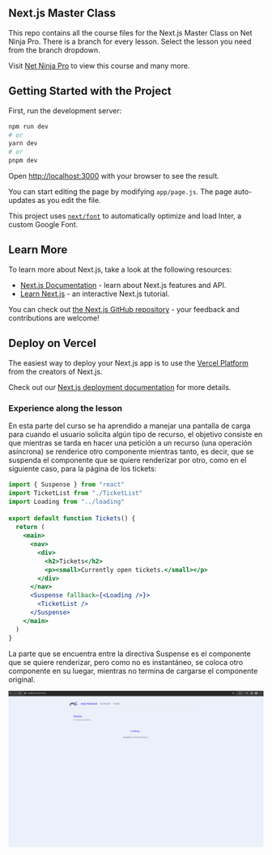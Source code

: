 ## Next.js Master Class
This repo contains all the course files for the Next.js Master Class on Net Ninja Pro. There is a branch for every lesson. Select the lesson you need from the branch dropdown.

Visit [Net Ninja Pro](https://netninja.dev) to view this course and many more.

## Getting Started with the Project

First, run the development server:

```bash
npm run dev
# or
yarn dev
# or
pnpm dev
```

Open [http://localhost:3000](http://localhost:3000) with your browser to see the result.

You can start editing the page by modifying `app/page.js`. The page auto-updates as you edit the file.

This project uses [`next/font`](https://nextjs.org/docs/basic-features/font-optimization) to automatically optimize and load Inter, a custom Google Font.

## Learn More

To learn more about Next.js, take a look at the following resources:

- [Next.js Documentation](https://nextjs.org/docs) - learn about Next.js features and API.
- [Learn Next.js](https://nextjs.org/learn) - an interactive Next.js tutorial.

You can check out [the Next.js GitHub repository](https://github.com/vercel/next.js/) - your feedback and contributions are welcome!

## Deploy on Vercel

The easiest way to deploy your Next.js app is to use the [Vercel Platform](https://vercel.com/new?utm_medium=default-template&filter=next.js&utm_source=create-next-app&utm_campaign=create-next-app-readme) from the creators of Next.js.

Check out our [Next.js deployment documentation](https://nextjs.org/docs/deployment) for more details.

### Experience along the lesson
En esta parte del curso se ha aprendido a manejar una pantalla de carga para cuando el usuario solicita algún tipo de recurso, el objetivo consiste en que mientras se tarda en hacer una petición a un recurso (una operación asíncrona) se renderice otro componente mientras tanto, es decir, que se suspenda el componente que se quiere renderizar por otro, como en el siguiente caso, para la página de los tickets:

```jsx
import { Suspense } from "react"
import TicketList from "./TicketList"
import Loading from "../loading"

export default function Tickets() {
  return (
    <main>
      <nav>
        <div>
          <h2>Tickets</h2>
          <p><small>Currently open tickets.</small></p>
        </div>
      </nav>
      <Suspense fallback={<Loading />}>
        <TicketList />
      </Suspense>
    </main>
  )
}
```

La parte que se encuentra entre la directiva Suspense es el componente que se quiere renderizar, pero como no es instantáneo, se coloca otro componente en su luegar, mientras no termina de cargarse el componente original.

![Captura 1](./images/screenshot-1.png)


